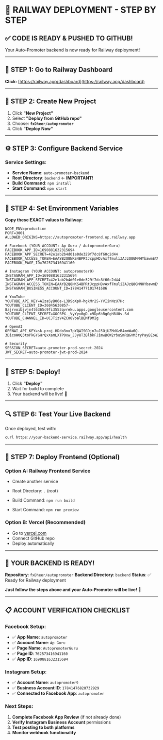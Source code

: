 # 🚀 **RAILWAY DEPLOYMENT - STEP BY STEP**

## **✅ CODE IS READY & PUSHED TO GITHUB!**

Your Auto-Promoter backend is now ready for Railway deployment!

---

## **🎯 STEP 1: Go to Railway Dashboard**

**Click:** [https://railway.app/dashboard](https://railway.app/dashboard)

---

## **🚀 STEP 2: Create New Project**

1. Click **"New Project"**
2. Select **"Deploy from GitHub repo"**
3. Choose: **`fxDheer/autopromoter`**
4. Click **"Deploy Now"**

---

## **⚙️ STEP 3: Configure Backend Service**

### **Service Settings:**
- **Service Name**: `auto-promoter-backend`
- **Root Directory**: `backend` ← **IMPORTANT!**
- **Build Command**: `npm install`
- **Start Command**: `npm start`

---

## **🔑 STEP 4: Set Environment Variables**

**Copy these EXACT values to Railway:**

```env
NODE_ENV=production
PORT=3001
ALLOWED_ORIGINS=https://autopromoter-frontend.up.railway.app

# Facebook (YOUR ACCOUNT: Ap Guru / AutopromoterGuru)
FACEBOOK_APP_ID=1690881632315694
FACEBOOK_APP_SECRET=42e1ab2b4d01e0de329f7dc8f60c2d44
FACEBOOK_ACCESS_TOKEN=EAAYB2Q8NKS4BPRtJcppHDvAxfTmuliZAJzQ8GMNHYbawmEtVYjLpD5mqRpQ2zPkV1ZCIgi37xpEIzzBspHHkFsj1DfP3c2BahX
FACEBOOK_PAGE_ID=762573416941160

# Instagram (YOUR ACCOUNT: autopromoter9)
INSTAGRAM_APP_ID=1690881632315694
INSTAGRAM_APP_SECRET=42e1ab2b4d01e0de329f7dc8f60c2d44
INSTAGRAM_ACCESS_TOKEN=EAAYB2Q8NKS4BPRtJcppHDvAxfTmuliZAJzQ8GMNHYbawmEtVYjLpD5mqRpQ2zPkV1ZCIgi37xpEIzzBspHHkFsj1DfP3c2BahX
INSTAGRAM_BUSINESS_ACCOUNT_ID=17841477101741686

# YouTube
YOUTUBE_API_KEY=AIzaSyB06e-L3DSoXpR-hgkMr2S-YVIinNzU7Hc
YOUTUBE_CLIENT_ID=36045630857-8ajrvoibjvjn4t6365c9fi3553qvreku.apps.googleusercontent.com
YOUTUBE_CLIENT_SECRET=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
YOUTUBE_CHANNEL_ID=UCJTizV4ZC08VoalBEMf9MIg

# OpenAI
OPENAI_API_KEY=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

# Security
SESSION_SECRET=auto-promoter-prod-secret-2024
JWT_SECRET=auto-promoter-jwt-prod-2024
```

---

## **🎉 STEP 5: Deploy!**

1. Click **"Deploy"**
2. Wait for build to complete
3. Your backend will be live! 🚀

---

## **🔍 STEP 6: Test Your Live Backend**

Once deployed, test with:

```bash
curl https://your-backend-service.railway.app/api/health
```

---

## **📱 STEP 7: Deploy Frontend (Optional)**

### **Option A: Railway Frontend Service**
- Create another service
- Root Directory: `.` (root)
- Build Command: `npm run build`

- Start Command: `npm run preview`

### **Option B: Vercel (Recommended)**
- Go to [vercel.com](https://vercel.com)
- Connect GitHub repo
- Deploy automatically

---

## **🎯 YOUR BACKEND IS READY!**

**Repository**: `fxDheer/autopromoter`
**Backend Directory**: `backend`
**Status**: ✅ Ready for Railway deployment

**Just follow the steps above and your Auto-Promoter will be live! 🚀**

---

## **📋 ACCOUNT VERIFICATION CHECKLIST**

### **Facebook Setup:**
- ✅ **App Name**: `autopromoter`
- ✅ **Account Name**: `Ap Guru`
- ✅ **Page Name**: `AutopromoterGuru`
- ✅ **Page ID**: `762573416941160`
- ✅ **App ID**: `1690881632315694`

### **Instagram Setup:**
- ✅ **Account Name**: `autopromoter9`
- ✅ **Business Account ID**: `17841476820732929`
- ✅ **Connected to Facebook App**: `autopromoter`

### **Next Steps:**
1. **Complete Facebook App Review** (if not already done)
2. **Verify Instagram Business Account** permissions
3. **Test posting to both platforms**
4. **Monitor webhook functionality**
